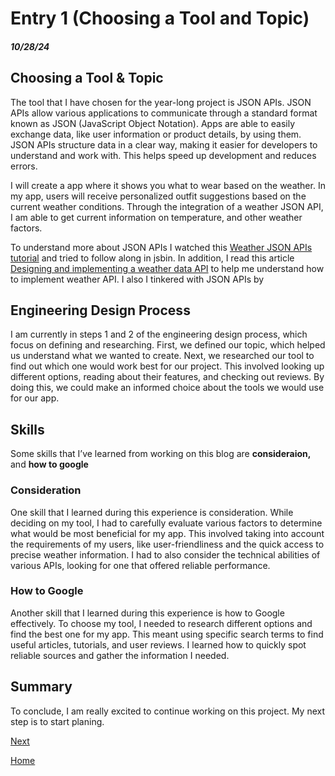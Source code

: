 # Entry 1 (Choosing a Tool and Topic)
##### 10/28/24

## Choosing a Tool & Topic
The tool that I have chosen for the year-long project is JSON APIs. JSON APIs allow various applications to communicate through a standard format known as JSON (JavaScript Object Notation). Apps are able to easily exchange data, like user information or product details, by using them. JSON APIs structure data in a clear way, making it easier for developers to understand and work with. This helps speed up development and reduces errors. 

I will create a app where it shows you what to wear based on the weather. In my app, users will receive personalized outfit suggestions based on the current weather conditions. Through the integration of a weather JSON API, I am able to get current information on temperature, and other weather factors.

To understand more about JSON APIs I watched this [Weather JSON APIs tutorial](https://www.youtube.com/watch?v=LHAAT9cnQlY) and tried to follow along in  jsbin. In addition, I read this article [Designing and implementing a weather data API](https://www.tinybird.co/blog-posts/designing-and-implementing-a-weather-data-api) to help me understand how to implement weather API. I also 
I tinkered with JSON APIs by 

## Engineering Design Process 
I am currently in steps 1 and 2 of the engineering design process, which focus on defining and researching. First, we defined our topic, which helped us understand what we wanted to create. Next, we researched our tool to find out which one would work best for our project. This involved looking up different options, reading about their features, and checking out reviews. By doing this, we could make an informed choice about the tools we would use for our app.

## Skills 
Some skills that I’ve learned from working on this blog are **consideraion,** and **how to google**
### Consideration
One skill that I learned during this experience is consideration. While deciding on my tool, I had to carefully evaluate various factors to determine what would be most beneficial for my app. This involved taking into account the requirements of my users, like user-friendliness and the quick access to precise weather information. I had to also consider the technical abilities of various APIs, looking for one that offered reliable performance. 

### How to Google 
Another skill that I learned during this experience is how to Google effectively. To choose my tool, I needed to research different options and find the best one for my app. This meant using specific search terms to find useful articles, tutorials, and user reviews. I learned how to quickly spot reliable sources and gather the information I needed.
## Summary
To conclude, I am really excited to continue working on this project. My next step is to start planing. 


[Next](entry02.md)

[Home](../README.md)
